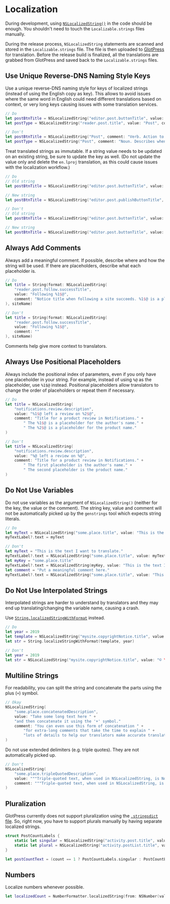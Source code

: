 # Localization

During development, using [`NSLocalizedString()`](https://developer.apple.com/documentation/foundation/nslocalizedstring) in the code should be enough. You shouldn't need to touch the `Localizable.strings` files manually.

During the release process, `NSLocalizedString` statements are scanned and stored in the `Localizable.strings` file. The file is then uploaded to [GlotPress](https://translate.wordpress.com/projects/woocommerce/woocommerce-ios/) for translation. Before the release build is finalized, all the translations are grabbed from GlotPress and saved back to the `Localizable.strings` files.

## Use Unique Reverse-DNS Naming Style Keys

Use a unique reverse-DNS naming style for keys of localized strings (instead of using the English copy as key). This allows to avoid issues where the same word in English could need different translations based on context, or very long keys causing issues with some translation services.

```swift
// Do
let postBtnTitle = NSLocalizedString("editor.post.buttonTitle", value: "Post", comment: "Verb. Action to publish a post")
let postType = NSLocalizedString("reader.post.title", value: "Post", comment: "Noun. Describes when an entry is a blog post (and not story or page)"
```

```swift
// Don't
let postBtnTitle = NSLocalizedString("Post", comment: "Verb. Action to publish a post")
let postType = NSLocalizedString("Post", comment: "Noun. Describes when an entry is a blog post (and not story or page)"
```

Treat translated strings as immutable. If a string value needs to be updated on an existing string, be sure to update the key as well. (Do not update the value only and delete the `en.lproj` translation, as this could cause issues with the localization workflow.)

```swift
// Do
// Old string
let postBtnTitle = NSLocalizedString("editor.post.buttonTitle", value: "Post", comment: "Verb. Action to publish a post")

// New string
let postBtnTitle = NSLocalizedString("editor.post.publishButtonTitle", value: "Publish", comment: "Verb. Action to publish a post")
```

```swift
// Don't
// Old string
let postBtnTitle = NSLocalizedString("editor.post.buttonTitle", value: "Post", comment: "Verb. Action to publish a post")

// New string
let postBtnTitle = NSLocalizedString("editor.post.buttonTitle", value: "Publish", comment: "Verb. Action to publish a post")
```

## Always Add Comments

Always add a meaningful comment. If possible, describe where and how the string will be used. If there are placeholders, describe what each placeholder is. 

```swift
// Do
let title = String(format: NSLocalizedString(
    "reader.post.follow.successTitle",
    value: "Following %1$@",
    comment: "Notice title when following a site succeeds. %1$@ is a placeholder for the site name."
), siteName)
```

```swift
// Don't
let title = String(format: NSLocalizedString(
    "reader.post.follow.successTitle",
    value: "Following %1$@",
    comment: ""
), siteName)
```

Comments help give more context to translators.

## Always Use Positional Placeholders

Always include the positional index of parameters, even if you only have one placeholder in your string. For example, instead of using `%@` as the placeholder, use `%1$@` instead. Positional placeholders allow translators to change the order of placeholders or repeat them if necessary.

```swift
// Do
let title = NSLocalizedString(
    "notifications.review.description",
    value: "%1$@ left a review on %2$@",
    comment: "Title for a product review in Notifications." +
        " The %1$@ is a placeholder for the author's name." +
        " The %2$@ is a placeholder for the product name."
)
```

```swift
// Don't
let title = NSLocalizedString(
    "notifications.review.description",
    value: "%@ left a review on %@",
    comment: "Title for a product review in Notifications." +
        " The first placeholder is the author's name." +
        " The second placeholder is the product name."
)
```

## Do Not Use Variables

Do not use variables as the argument of `NSLocalizedString()` (neither for the key, the value or the comment). The string key, value and comment will not be automatically picked up by the `genstrings` tool which expects string literals.

```swift
// Do
let myText = NSLocalizedString("some.place.title", value: "This is the text I want to translate.", comment: "Put a meaningful comment here.")
myTextLabel?.text = myText
```

```swift
// Don't
let myText = "This is the text I want to translate."
myTextLabel?.text = NSLocalizedString("some.place.title", value: myText, comment: "Put a meaningful comment here.")
let myKey = "some.place.title"
myTextLabel?.text = NSLocalizedString(myKey, value: "This is the text I want to translate.", comment: "Put a meaningful comment here.")
let comment = "Put a meaningful comment here."
myTextLabel?.text = NSLocalizedString("some.place.title", value: "This is the text I want to translate.", comment: comment)
```

## Do Not Use Interpolated Strings

Interpolated strings are harder to understand by translators and they may end up translating/changing the variable name, causing a crash.

Use [`String.localizedStringWithFormat`](https://developer.apple.com/documentation/swift/string/1414192-localizedstringwithformat) instead.

```swift
// Do
let year = 2019
let template = NSLocalizedString("mysite.copyrightNotice.title", value: "© %1$d Acme, Inc.", comment: "Copyright Notice")
let str = String.localizeStringWithFormat(template, year)
```

```swift
// Don't
let year = 2019
let str = NSLocalizedString("mysite.copyrightNotice.title", value: "© \(year) Acme, Inc.", comment: "Copyright Notice")
```

## Multiline Strings

For readability, you can split the string and concatenate the parts using the plus (`+`) symbol. 

```swift
// Okay
NSLocalizedString(
    "some.place.concatenatedDescription",
    value: "Take some long text here " +
    "and then concatenate it using the '+' symbol."
    comment: "You can even use this form of concatenation " +
        "for extra-long comments that take the time to explain " +
        "lots of details to help our translators make accurate translations."
)
```

Do not use extended delimiters (e.g. triple quotes). They are not automatically picked up.

```swift
// Don't
NSLocalizedString(
    "some.place.tripleQuotedDescription",
    value: """Triple-quoted text, when used in NSLocalizedString, is Not OK. Our scripts break when you use this."""
    comment: """Triple-quoted text, when used in NSLocalizedString, is Not OK."""
)
```

## Pluralization

GlotPress currently does not support pluralization using the [`.stringsdict` file](https://developer.apple.com/library/archive/documentation/MacOSX/Conceptual/BPInternational/LocalizingYourApp/LocalizingYourApp.html#//apple_ref/doc/uid/10000171i-CH5-SW10). So, right now, you have to support plurals manually by having separate localized strings.

```swift
struct PostCountLabels {
    static let singular = NSLocalizedString("activity.post.title", value: "%1$d Post", comment: "Number of posts displayed in Posting Activity when a day is selected. %1$d will contain the actual number (singular).")
    static let plural = NSLocalizedString("activity.postList.title", value: "%1$d Posts", comment: "Number of posts displayed in Posting Activity when a day is selected. %1$d will contain the actual number (plural).")
}

let postCountText = (count == 1 ? PostCountLabels.singular : PostCountLabels.plural)
```

## Numbers

Localize numbers whenever possible. 

```swift
let localizedCount = NumberFormatter.localizedString(from: NSNumber(value: count), number: .none)
```

